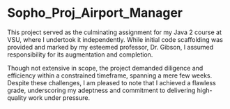 # Sopho_Proj_Airport_Manager

This project served as the culminating assignment for my Java 2 course at VSU, where I undertook it independently. While initial code scaffolding was provided and marked by my esteemed professor, Dr. Gibson, I assumed responsibility for its augmentation and completion.

Though not extensive in scope, the project demanded diligence and efficiency within a constrained timeframe, spanning a mere few weeks. Despite these challenges, I am pleased to note that I achieved a flawless grade, underscoring my adeptness and commitment to delivering high-quality work under pressure.
